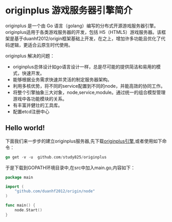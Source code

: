 originplus 游戏服务器引擎简介
==================


originplus 是一个由 Go 语言（golang）编写的分布式开源游戏服务器引擎。originplus适用于各类游戏服务器的开发，包括 H5（HTML5）游戏服务器。该框架是基于duanhf2012/origin框架基础上开发，在之上，增加许多功能且优化了代码逻辑，更适合云原生时代使用。

originplus 解决的问题：
* originplus总体设计如go语言设计一样，总是尽可能的提供简洁和易用的模式，快速开发。
* 能够根据业务需求快速并灵活的制定服务器架构。
* 利用多核优势，将不同的service配置到不同的node，并能高效的协同工作。
* 将整个引擎抽象三大对象，node,service,module。通过统一的组合模型管理游戏中各功能模块的关系。
* 有丰富并健壮的工具库。
* 配置etcd注册中心

Hello world!
---------------
下面我们来一步步的建立originplus服务器,先下载[originplus引擎](https://github.com/study825/originplus "originplus引擎"),或者使用如下命令：
```go
go get -v -u  github.com/study825/originplus
```
于是下载到GOPATH环境目录中,在src中加入main.go,内容如下：
```go
package main

import (
	"github.com/duanhf2012/origin/node"
)

func main() {
	node.Start()
}
```